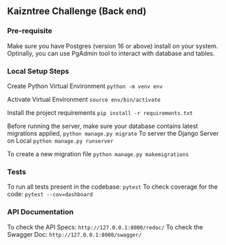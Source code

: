 
## Kaizntree Challenge (Back end) 

### Pre-requisite
Make sure you have Postgres (version 16 or above) install on your system.
Optinally, you can use PgAdmin tool to interact with database and tables.

### Local Setup Steps

Create Python Virtual Environment
```python -m venv env```

Activate Virtual Environment
```source env/bin/activate```

Install the project requirements
```pip install -r requirements.txt```


Before running the server, make sure your database contains latest migrations applied,
```python manage.py migrate```
To server the Django Server on Local
```python manage.py runserver```

To create a new migration file
```python manage.py makemigrations```

### Tests
To run all tests present in the codebase: ```pytest```
To check coverage for the code: ```pytest --cov=dashboard```

### API Documentation

To check the API Specs: ```http://127.0.0.1:8000/redoc/```
To check the Swagger Doc: ```http://127.0.0.1:8000/swagger/```